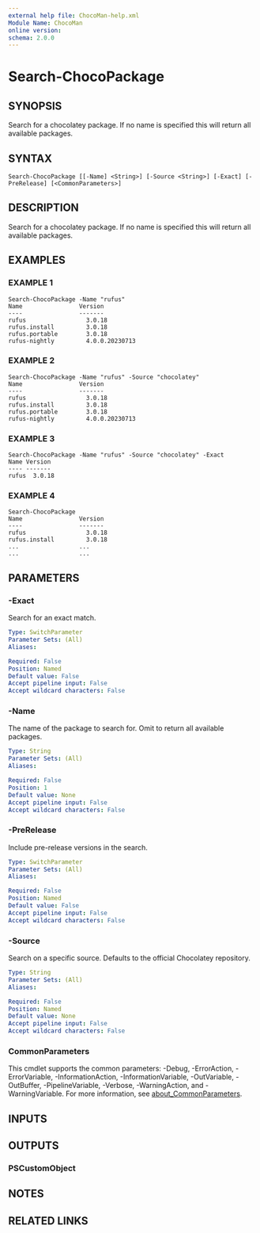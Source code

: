 ```yaml
---
external help file: ChocoMan-help.xml
Module Name: ChocoMan
online version:
schema: 2.0.0
---
```


# Search-ChocoPackage

## SYNOPSIS
Search for a chocolatey package.
If no name is specified this will return all available packages.

## SYNTAX

```
Search-ChocoPackage [[-Name] <String>] [-Source <String>] [-Exact] [-PreRelease] [<CommonParameters>]
```

## DESCRIPTION
Search for a chocolatey package. 
If no name is specified this will return all available packages.

## EXAMPLES

### EXAMPLE 1
```
Search-ChocoPackage -Name "rufus"
Name                Version
----                -------
rufus                 3.0.18
rufus.install         3.0.18
rufus.portable        3.0.18
rufus-nightly         4.0.0.20230713
```

### EXAMPLE 2
```
Search-ChocoPackage -Name "rufus" -Source "chocolatey"
Name                Version
----                -------
rufus                 3.0.18
rufus.install         3.0.18
rufus.portable        3.0.18
rufus-nightly         4.0.0.20230713
```

### EXAMPLE 3
```
Search-ChocoPackage -Name "rufus" -Source "chocolatey" -Exact
Name Version
---- -------
rufus  3.0.18
```

### EXAMPLE 4
```
Search-ChocoPackage
Name                Version
----                -------
rufus                 3.0.18
rufus.install         3.0.18
...                 ...
...                 ...
```

## PARAMETERS

### -Exact
Search for an exact match.

```yaml
Type: SwitchParameter
Parameter Sets: (All)
Aliases:

Required: False
Position: Named
Default value: False
Accept pipeline input: False
Accept wildcard characters: False
```

### -Name
The name of the package to search for.
Omit to return all available packages.

```yaml
Type: String
Parameter Sets: (All)
Aliases:

Required: False
Position: 1
Default value: None
Accept pipeline input: False
Accept wildcard characters: False
```

### -PreRelease
Include pre-release versions in the search.

```yaml
Type: SwitchParameter
Parameter Sets: (All)
Aliases:

Required: False
Position: Named
Default value: False
Accept pipeline input: False
Accept wildcard characters: False
```

### -Source
Search on a specific source.
Defaults to the official Chocolatey repository.

```yaml
Type: String
Parameter Sets: (All)
Aliases:

Required: False
Position: Named
Default value: None
Accept pipeline input: False
Accept wildcard characters: False
```

### CommonParameters
This cmdlet supports the common parameters: -Debug, -ErrorAction, -ErrorVariable, -InformationAction, -InformationVariable, -OutVariable, -OutBuffer, -PipelineVariable, -Verbose, -WarningAction, and -WarningVariable. For more information, see [about_CommonParameters](http://go.microsoft.com/fwlink/?LinkID=113216).

## INPUTS

## OUTPUTS

### PSCustomObject
## NOTES

## RELATED LINKS

